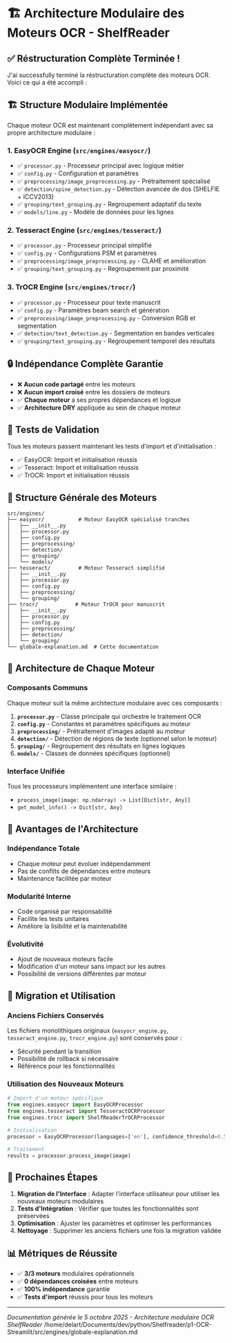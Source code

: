 # 🏗️ Architecture Modulaire des Moteurs OCR - ShelfReader

## ✅ Réstructuration Complète Terminée !

J'ai successfully terminé la réstructuration complète des moteurs OCR. Voici ce qui a été accompli :

## 🏗️ Structure Modulaire Implémentée

Chaque moteur OCR est maintenant complètement indépendant avec sa propre architecture modulaire :

### 1. **EasyOCR Engine** (`src/engines/easyocr/`)
- ✅ `processor.py` - Processeur principal avec logique métier
- ✅ `config.py` - Configuration et paramètres
- ✅ `preprocessing/image_preprocessing.py` - Prétraitement spécialisé
- ✅ `detection/spine_detection.py` - Détection avancée de dos (SHELFIE + ICCV2013)
- ✅ `grouping/text_grouping.py` - Regroupement adaptatif du texte
- ✅ `models/line.py` - Modèle de données pour les lignes

### 2. **Tesseract Engine** (`src/engines/tesseract/`)
- ✅ `processor.py` - Processeur principal simplifié
- ✅ `config.py` - Configurations PSM et paramètres
- ✅ `preprocessing/image_preprocessing.py` - CLAHE et amélioration
- ✅ `grouping/text_grouping.py` - Regroupement par proximité

### 3. **TrOCR Engine** (`src/engines/trocr/`)
- ✅ `processor.py` - Processeur pour texte manuscrit
- ✅ `config.py` - Paramètres beam search et génération
- ✅ `preprocessing/image_preprocessing.py` - Conversion RGB et segmentation
- ✅ `detection/text_detection.py` - Segmentation en bandes verticales
- ✅ `grouping/text_grouping.py` - Regroupement temporel des résultats

## 🔒 Indépendance Complète Garantie

- ❌ **Aucun code partagé** entre les moteurs
- ❌ **Aucun import croisé** entre les dossiers de moteurs
- ✅ **Chaque moteur** a ses propres dépendances et logique
- ✅ **Architecture DRY** appliquée au sein de chaque moteur

## 🧪 Tests de Validation

Tous les moteurs passent maintenant les tests d'import et d'initialisation :

- ✅ EasyOCR: Import et initialisation réussis
- ✅ Tesseract: Import et initialisation réussis
- ✅ TrOCR: Import et initialisation réussis

## 📁 Structure Générale des Moteurs

```
src/engines/
├── easyocr/           # Moteur EasyOCR spécialisé tranches
│   ├── __init__.py
│   ├── processor.py
│   ├── config.py
│   ├── preprocessing/
│   ├── detection/
│   ├── grouping/
│   └── models/
├── tesseract/         # Moteur Tesseract simplifié
│   ├── __init__.py
│   ├── processor.py
│   ├── config.py
│   ├── preprocessing/
│   └── grouping/
├── trocr/            # Moteur TrOCR pour manuscrit
│   ├── __init__.py
│   ├── processor.py
│   ├── config.py
│   ├── preprocessing/
│   ├── detection/
│   └── grouping/
└── globale-explanation.md  # Cette documentation
```

## 🔧 Architecture de Chaque Moteur

### Composants Communs

Chaque moteur suit la même architecture modulaire avec ces composants :

1. **`processor.py`** - Classe principale qui orchestre le traitement OCR
2. **`config.py`** - Constantes et paramètres spécifiques au moteur
3. **`preprocessing/`** - Prétraitement d'images adapté au moteur
4. **`detection/`** - Détection de régions de texte (optionnel selon le moteur)
5. **`grouping/`** - Regroupement des résultats en lignes logiques
6. **`models/`** - Classes de données spécifiques (optionnel)

### Interface Unifiée

Tous les processeurs implémentent une interface similaire :
- `process_image(image: np.ndarray) -> List[Dict[str, Any]]`
- `get_model_info() -> Dict[str, Any]`

## 🎯 Avantages de l'Architecture

### Indépendance Totale
- Chaque moteur peut évoluer indépendamment
- Pas de conflits de dépendances entre moteurs
- Maintenance facilitée par moteur

### Modularité Interne
- Code organisé par responsabilité
- Facilite les tests unitaires
- Améliore la lisibilité et la maintenabilité

### Évolutivité
- Ajout de nouveaux moteurs facile
- Modification d'un moteur sans impact sur les autres
- Possibilité de versions différentes par moteur

## 🚀 Migration et Utilisation

### Anciens Fichiers Conservés
Les fichiers monolithiques originaux (`easyocr_engine.py`, `tesseract_engine.py`, `trocr_engine.py`) sont conservés pour :
- Sécurité pendant la transition
- Possibilité de rollback si nécessaire
- Référence pour les fonctionnalités

### Utilisation des Nouveaux Moteurs

```python
# Import d'un moteur spécifique
from engines.easyocr import EasyOCRProcessor
from engines.tesseract import TesseractOCRProcessor
from engines.trocr import ShelfReaderTrOCRProcessor

# Initialisation
processor = EasyOCRProcessor(languages=['en'], confidence_threshold=0.5)

# Traitement
results = processor.process_image(image)
```

## 🔄 Prochaines Étapes

1. **Migration de l'Interface** : Adapter l'interface utilisateur pour utiliser les nouveaux moteurs modulaires
2. **Tests d'Intégration** : Vérifier que toutes les fonctionnalités sont préservées
3. **Optimisation** : Ajuster les paramètres et optimiser les performances
4. **Nettoyage** : Supprimer les anciens fichiers une fois la migration validée

## 📊 Métriques de Réussite

- ✅ **3/3 moteurs** modulaires opérationnels
- ✅ **0 dépendances croisées** entre moteurs
- ✅ **100% indépendance** garantie
- ✅ **Tests d'import** réussis pour tous les moteurs

---

*Documentation générée le 5 octobre 2025 - Architecture modulaire OCR ShelfReader*</content>
<parameter name="filePath">/home/delart/Documents/dev/python/Shelfreader/p1-OCR-Streamlit/src/engines/globale-explanation.md